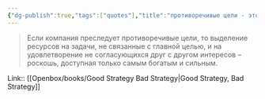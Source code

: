 ```yaml
---
{"dg-publish":true,"tags":["quotes"],"title":"противоречивые цели - это роскошь","date":"2022-06-18T18:02:58+03:00","modified_at":"2024-01-14T13:43:02+03:00","dg-path":"/quotes/202206181802.md","permalink":"/quotes/202206181802/","dgPassFrontmatter":true}
---
```



> Если компания преследует противоречивые цели, то выделение ресурсов на задачи, не связанные с главной целью, и на удовлетворение не согласующихся друг с другом интересов – роскошь, доступная только самым богатым и сильным.

Link:: [[Openbox/books/Good Strategy Bad Strategy|Good Strategy, Bad Strategy]]
